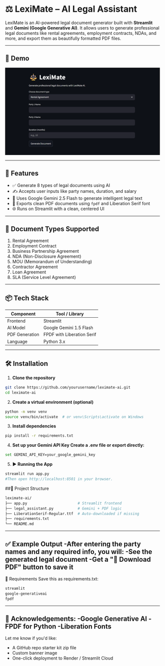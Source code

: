 # ⚖️ LexiMate – AI Legal Assistant

LexiMate is an AI-powered legal document generator built with **Streamlit** and **Gemini (Google Generative AI)**. It allows users to generate professional legal documents like rental agreements, employment contracts, NDAs, and more, and export them as beautifully formatted PDF files.

---

## 📸 Demo
 
![LexiMate Screenshot](screenshot/preview.png)

---

## 🚀 Features

- ✅ Generate 8 types of legal documents using AI
- ✍️ Accepts user inputs like party names, duration, and salary
- 🧠 Uses Google Gemini 2.5 Flash to generate intelligent legal text
- 📄 Exports clean PDF documents using `fpdf` and Liberation Serif font
- 🌐 Runs on Streamlit with a clean, centered UI

---

## 📂 Document Types Supported

1. Rental Agreement  
2. Employment Contract  
3. Business Partnership Agreement  
4. NDA (Non-Disclosure Agreement)  
5. MOU (Memorandum of Understanding)  
6. Contractor Agreement  
7. Loan Agreement  
8. SLA (Service Level Agreement)

---

## 📦 Tech Stack

| Component     | Tool / Library               |
|---------------|------------------------------|
| Frontend      | Streamlit                    |
| AI Model      | Google Gemini 1.5 Flash      |
| PDF Generation| FPDF with Liberation Serif   |
| Language      | Python 3.x                   |

---

## 🛠️ Installation

1. **Clone the repository**

```bash
git clone https://github.com/yourusername/leximate-ai.git
cd leximate-ai
```
2. **Create a virtual environment (optional)**
```bash
python -m venv venv
source venv/bin/activate  # or venv\Scripts\activate on Windows
```
3. **Install dependencies**
```bash
pip install -r requirements.txt
```
4. **Set up your Gemini API Key
Create a .env file or export directly:**
```bash
set GEMINI_API_KEY=your_google_gemini_key
```
5. **▶️ Running the App**
```bash
streamlit run app.py
#Then open http://localhost:8501 in your browser.
```
##📁 Project Structure

```bash
leximate-ai/
├── app.py                       # Streamlit frontend
├── legal_assistant.py           # Gemini + PDF logic
├── LiberationSerif-Regular.ttf  # Auto-downloaded if missing
├── requirements.txt
└── README.md
```
---
✅ Example Output
-After entering the party names and any required info, you will:
-See the generated legal document
-Get a "📄 Download PDF" button to save it
---

📝 Requirements
Save this as requirements.txt:
```bash
streamlit
google-generativeai
fpdf
```
---
🙌 Acknowledgements:
-Google Generative AI
-FPDF for Python
-Liberation Fonts
---

Let me know if you'd like:
- A GitHub repo starter kit zip file
- Custom banner image
- One-click deployment to Render / Streamlit Cloud



